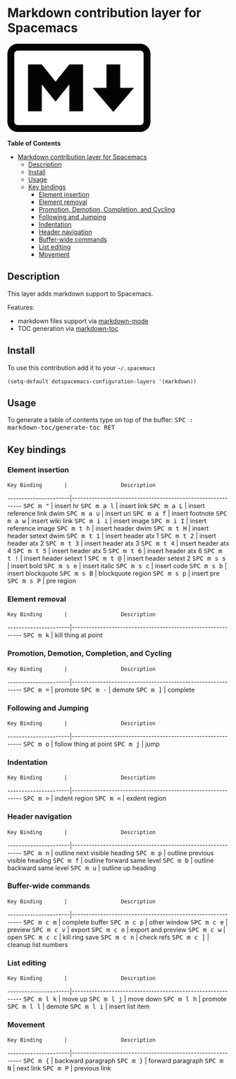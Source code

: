 # Markdown contribution layer for Spacemacs

![logo](img/markdown.png)

<!-- markdown-toc start - Don't edit this section. Run M-x markdown-toc/generate-toc again -->
**Table of Contents**

- [Markdown contribution layer for Spacemacs](#markdown-contribution-layer-for-spacemacs)
    - [Description](#description)
    - [Install](#install)
    - [Usage](#usage)
    - [Key bindings](#key-bindings)
        - [Element insertion](#element-insertion)
        - [Element removal](#element-removal)
        - [Promotion, Demotion, Completion, and Cycling](#promotion-demotion-completion-and-cycling)
        - [Following and Jumping](#following-and-jumping)
        - [Indentation](#indentation)
        - [Header navigation](#header-navigation)
        - [Buffer-wide commands](#buffer-wide-commands)
        - [List editing](#list-editing)
        - [Movement](#movement)

<!-- markdown-toc end -->

## Description

This layer adds markdown support to Spacemacs.

Features:
- markdown files support via [markdown-mode][]
- TOC generation via [markdown-toc][]

## Install

To use this contribution add it to your `~/.spacemacs`

```elisp
(setq-default dotspacemacs-configuration-layers '(markdown))
```

## Usage

To generate a table of contents type on top of the buffer:
<kbd>SPC : markdown-toc/generate-toc RET</kbd>

## Key bindings

### Element insertion

    Key Binding       |                 Description
----------------------|------------------------------------------------------------
<kbd>SPC m "</kbd>    | insert hr
<kbd>SPC m a l</kbd>  | insert link
<kbd>SPC m a L</kbd>  | insert reference link dwim
<kbd>SPC m a u</kbd>  | insert uri
<kbd>SPC m a f</kbd>  | insert footnote
<kbd>SPC m a w</kbd>  | insert wiki link
<kbd>SPC m i i</kbd>  | insert image
<kbd>SPC m i I</kbd>  | insert reference image
<kbd>SPC m t h</kbd>  | insert header dwim
<kbd>SPC m t H</kbd>  | insert header setext dwim
<kbd>SPC m t 1</kbd>  | insert header atx 1
<kbd>SPC m t 2</kbd>  | insert header atx 2
<kbd>SPC m t 3</kbd>  | insert header atx 3
<kbd>SPC m t 4</kbd>  | insert header atx 4
<kbd>SPC m t 5</kbd>  | insert header atx 5
<kbd>SPC m t 6</kbd>  | insert header atx 6
<kbd>SPC m t !</kbd>  | insert header setext 1
<kbd>SPC m t @</kbd>  | insert header setext 2
<kbd>SPC m s s</kbd>  | insert bold
<kbd>SPC m s e</kbd>  | insert italic
<kbd>SPC m s c</kbd>  | insert code
<kbd>SPC m s b</kbd>  | insert blockquote
<kbd>SPC m s B</kbd>  | blockquote region
<kbd>SPC m s p</kbd>  | insert pre
<kbd>SPC m s P</kbd>  | pre region

### Element removal

    Key Binding       |                 Description
----------------------|------------------------------------------------------------
<kbd>SPC m k</kbd>    | kill thing at point

### Promotion, Demotion, Completion, and Cycling

    Key Binding       |                 Description
----------------------|------------------------------------------------------------
<kbd>SPC m =</kbd>    | promote
<kbd>SPC m -</kbd>    | demote
<kbd>SPC m ]</kbd>    | complete

### Following and Jumping

    Key Binding       |                 Description
----------------------|------------------------------------------------------------
<kbd>SPC m o</kbd>    | follow thing at point
<kbd>SPC m j</kbd>    | jump

### Indentation

    Key Binding       |                 Description
----------------------|------------------------------------------------------------
<kbd>SPC m \></kbd>   | indent region
<kbd>SPC m \<</kbd>   | exdent region

### Header navigation

    Key Binding       |                 Description
----------------------|------------------------------------------------------------
<kbd>SPC m n</kbd>    | outline next visible heading
<kbd>SPC m p</kbd>    | outline previous visible heading
<kbd>SPC m f</kbd>    | outline forward same level
<kbd>SPC m b</kbd>    | outline backward same level
<kbd>SPC m u</kbd>    | outline up heading

### Buffer-wide commands

    Key Binding       |                 Description
----------------------|------------------------------------------------------------
<kbd>SPC m c m</kbd>  | complete buffer
<kbd>SPC m c p</kbd>  | other window
<kbd>SPC m c e</kbd>  | preview
<kbd>SPC m c v</kbd>  | export
<kbd>SPC m c o</kbd>  | export and preview
<kbd>SPC m c w</kbd>  | open
<kbd>SPC m c c</kbd>  | kill ring save
<kbd>SPC m c n</kbd>  | check refs
<kbd>SPC m c ]</kbd>  | cleanup list numbers

### List editing

    Key Binding       |                 Description
----------------------|------------------------------------------------------------
<kbd>SPC m l k</kbd>  | move up
<kbd>SPC m l j</kbd>  | move down
<kbd>SPC m l h</kbd>  | promote
<kbd>SPC m l l</kbd>  | demote
<kbd>SPC m l i</kbd>  | insert list item

### Movement

    Key Binding       |                 Description
----------------------|------------------------------------------------------------
<kbd>SPC m {</kbd>    | backward paragraph
<kbd>SPC m }</kbd>    | forward paragraph
<kbd>SPC m N</kbd>    | next link
<kbd>SPC m P</kbd>    | previous link

[markdown-mode]: http://jblevins.org/git/markdown-mode.git/
[markdown-toc]: https://github.com/ardumont/markdown-toc


